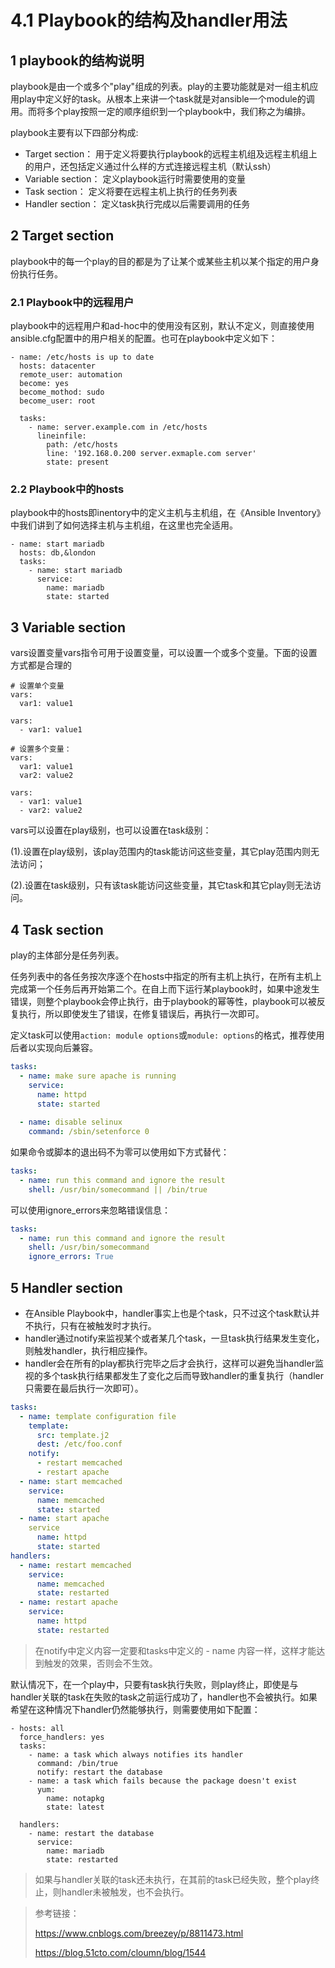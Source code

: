 # 4.1 Playbook的结构及handler用法
## 1 playbook的结构说明

playbook是由一个或多个"play"组成的列表。play的主要功能就是对一组主机应用play中定义好的task。从根本上来讲一个task就是对ansible一个module的调用。而将多个play按照一定的顺序组织到一个playbook中，我们称之为编排。

playbook主要有以下四部分构成:

- Target section： 用于定义将要执行playbook的远程主机组及远程主机组上的用户，还包括定义通过什么样的方式连接远程主机（默认ssh）
- Variable section： 定义playbook运行时需要使用的变量
- Task section： 定义将要在远程主机上执行的任务列表
- Handler section： 定义task执行完成以后需要调用的任务

## 2 Target section

playbook中的每一个play的目的都是为了让某个或某些主机以某个指定的用户身份执行任务。

### 2.1 Playbook中的远程用户

playbook中的远程用户和ad-hoc中的使用没有区别，默认不定义，则直接使用ansible.cfg配置中的用户相关的配置。也可在playbook中定义如下：

```
- name: /etc/hosts is up to date
  hosts: datacenter
  remote_user: automation
  become: yes
  become_mothod: sudo
  become_user: root
  
  tasks:
    - name: server.example.com in /etc/hosts
      lineinfile:
        path: /etc/hosts
        line: '192.168.0.200 server.exmaple.com server'
        state: present
```

### 2.2 Playbook中的hosts

playbook中的hosts即inentory中的定义主机与主机组，在《Ansible Inventory》中我们讲到了如何选择主机与主机组，在这里也完全适用。

```
- name: start mariadb
  hosts: db,&london
  tasks:
    - name: start mariadb
      service:
        name: mariadb
        state: started
```

## 3 Variable section

vars设置变量vars指令可用于设置变量，可以设置一个或多个变量。下面的设置方式都是合理的

```
# 设置单个变量
vars:
  var1: value1

vars:
  - var1: value1

# 设置多个变量：
vars:
  var1: value1
  var2: value2

vars:
  - var1: value1
  - var2: value2
```

vars可以设置在play级别，也可以设置在task级别：

(1).设置在play级别，该play范围内的task能访问这些变量，其它play范围内则无法访问；

(2).设置在task级别，只有该task能访问这些变量，其它task和其它play则无法访问。

## 4 Task section

play的主体部分是任务列表。

任务列表中的各任务按次序逐个在hosts中指定的所有主机上执行，在所有主机上完成第一个任务后再开始第二个。在自上而下运行某playbook时，如果中途发生错误，则整个playbook会停止执行，由于playbook的幂等性，playbook可以被反复执行，所以即使发生了错误，在修复错误后，再执行一次即可。

定义task可以使用`action: module options`或`module: options`的格式，推荐使用后者以实现向后兼容。

```yaml
tasks:
  - name: make sure apache is running
    service: 
      name: httpd
      state: started
      
  - name: disable selinux
    command: /sbin/setenforce 0  
```

如果命令或脚本的退出码不为零可以使用如下方式替代：

```yaml
tasks:
  - name: run this command and ignore the result
    shell: /usr/bin/somecommand || /bin/true
```

可以使用ignore_errors来忽略错误信息：

```yaml
tasks:
  - name: run this command and ignore the result
    shell: /usr/bin/somecommand
    ignore_errors: True
```

## 5 Handler section

- 在Ansible Playbook中，handler事实上也是个task，只不过这个task默认并不执行，只有在被触发时才执行。
- handler通过notify来监视某个或者某几个task，一旦task执行结果发生变化，则触发handler，执行相应操作。
- handler会在所有的play都执行完毕之后才会执行，这样可以避免当handler监视的多个task执行结果都发生了变化之后而导致handler的重复执行（handler只需要在最后执行一次即可）。

```yaml
tasks:
  - name: template configuration file
    template: 
      src: template.j2 
      dest: /etc/foo.conf
    notify:
      - restart memcached
      - restart apache
  - name: start memcached
    service:
      name: memcached
      state: started
  - name: start apache
    service
      name: httpd
      state: started
handlers:
  - name: restart memcached
    service:
      name: memcached
      state: restarted
  - name: restart apache
    service:
      name: httpd
      state: restarted
```

> 在notify中定义内容一定要和tasks中定义的 - name 内容一样，这样才能达到触发的效果，否则会不生效。

默认情况下，在一个play中，只要有task执行失败，则play终止，即使是与handler关联的task在失败的task之前运行成功了，handler也不会被执行。如果希望在这种情况下handler仍然能够执行，则需要使用如下配置：

```
- hosts: all
  force_handlers: yes
  tasks:
    - name: a task which always notifies its handler
      command: /bin/true
      notify: restart the database
    - name: a task which fails because the package doesn't exist
      yum:
        name: notapkg
        state: latest
      
  handlers:
    - name: restart the database
      service:
        name: mariadb
        state: restarted
```

> 如果与handler关联的task还未执行，在其前的task已经失败，整个play终止，则handler未被触发，也不会执行。

>参考链接：
>
>https://www.cnblogs.com/breezey/p/8811473.html
>
>https://blog.51cto.com/cloumn/blog/1544
